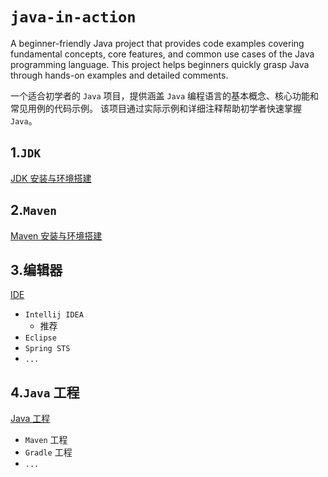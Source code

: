 # `java-in-action`

A beginner-friendly Java project that provides code examples covering fundamental concepts,
core features, and common use cases of the Java programming language.
This project helps beginners quickly grasp Java through hands-on examples and detailed  comments.

一个适合初学者的 `Java` 项目，提供涵盖 `Java` 编程语言的基本概念、核心功能和常见用例的代码示例。
该项目通过实际示例和详细注释帮助初学者快速掌握 `Java`。

## 1.`JDK`

[JDK 安装与环境搭建](./docs/java_install.md)

## 2.`Maven`

[Maven 安装与环境搭建](./docs/maven_install.md)

## 3.编辑器

[IDE](./docs/ide.md)

- `Intellij IDEA`
  - 推荐
- `Eclipse`
- `Spring STS`
- `...`

## 4.`Java` 工程

[Java 工程](./docs/java_project.md)

- `Maven` 工程
- `Gradle` 工程
- `...`
